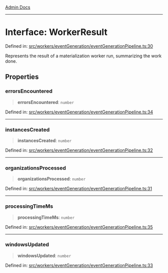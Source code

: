 [Admin Docs](/)

***

# Interface: WorkerResult

Defined in: [src/workers/eventGeneration/eventGenerationPipeline.ts:30](https://github.com/Sourya07/talawa-api/blob/2dc82649c98e5346c00cdf926fe1d0bc13ec1544/src/workers/eventGeneration/eventGenerationPipeline.ts#L30)

Represents the result of a materialization worker run, summarizing the work done.

## Properties

### errorsEncountered

> **errorsEncountered**: `number`

Defined in: [src/workers/eventGeneration/eventGenerationPipeline.ts:34](https://github.com/Sourya07/talawa-api/blob/2dc82649c98e5346c00cdf926fe1d0bc13ec1544/src/workers/eventGeneration/eventGenerationPipeline.ts#L34)

***

### instancesCreated

> **instancesCreated**: `number`

Defined in: [src/workers/eventGeneration/eventGenerationPipeline.ts:32](https://github.com/Sourya07/talawa-api/blob/2dc82649c98e5346c00cdf926fe1d0bc13ec1544/src/workers/eventGeneration/eventGenerationPipeline.ts#L32)

***

### organizationsProcessed

> **organizationsProcessed**: `number`

Defined in: [src/workers/eventGeneration/eventGenerationPipeline.ts:31](https://github.com/Sourya07/talawa-api/blob/2dc82649c98e5346c00cdf926fe1d0bc13ec1544/src/workers/eventGeneration/eventGenerationPipeline.ts#L31)

***

### processingTimeMs

> **processingTimeMs**: `number`

Defined in: [src/workers/eventGeneration/eventGenerationPipeline.ts:35](https://github.com/Sourya07/talawa-api/blob/2dc82649c98e5346c00cdf926fe1d0bc13ec1544/src/workers/eventGeneration/eventGenerationPipeline.ts#L35)

***

### windowsUpdated

> **windowsUpdated**: `number`

Defined in: [src/workers/eventGeneration/eventGenerationPipeline.ts:33](https://github.com/Sourya07/talawa-api/blob/2dc82649c98e5346c00cdf926fe1d0bc13ec1544/src/workers/eventGeneration/eventGenerationPipeline.ts#L33)
